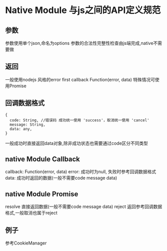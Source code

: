 # Native Module 与js之间的API定义规范
## 参数
参数使用单个json,命名为options
参数的合法性完整性检查由js端完成,native不需要做

## 返回
一般使用nodejs 风格的error first callback
Function(error, data)
特殊情况可使用Promise
## 回调数据格式
```
{
  code: String, //错误码 成功统一使用 'success'，取消统一使用 'cancel'
  message: String,
  data: any,
}
```
一般成功时直接返回data对象,除非成功状态也需要通过code区分不同类型

## native Module Callback
callback: Function(error, data)
error: 成功时为null, 失败时参考回调数据格式
data: 成功时返回的数据(一般不需要code message data)

## native Module Promise
resolve 直接返回数据(一般不需要code message data)
reject 返回参考回调数据格式,一般取消也属于reject

## 例子
参考CookieManager
